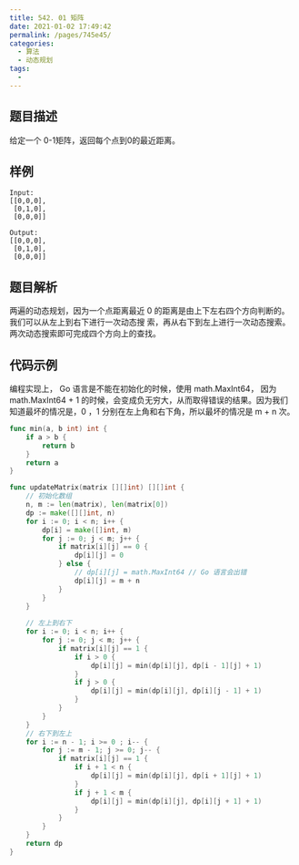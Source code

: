 ```yaml
---
title: 542. 01 矩阵
date: 2021-01-02 17:49:42
permalink: /pages/745e45/
categories: 
  - 算法
  - 动态规划
tags: 
  - 
---
```


## 题目描述

给定一个 0-1矩阵，返回每个点到0的最近距离。

## 样例

```
Input:
[[0,0,0],
 [0,1,0],
 [0,0,0]]

Output:
[[0,0,0],
 [0,1,0],
 [0,0,0]]
```

## 题目解析

两遍的动态规划，因为一个点距离最近 0 的距离是由上下左右四个方向判断的。我们可以从左上到右下进行一次动态搜 索，再从右下到左上进行一次动态搜索。两次动态搜索即可完成四个方向上的查找。

## 代码示例

编程实现上， Go 语言是不能在初始化的时候，使用 math.MaxInt64， 因为math.MaxInt64 + 1 的时候，会变成负无穷大，从而取得错误的结果。因为我们知道最坏的情况是，0 ，1 分别在左上角和右下角，所以最坏的情况是 m + n 次。

```go
func min(a, b int) int {
    if a > b {
        return b
    }
    return a 
}

func updateMatrix(matrix [][]int) [][]int {
    // 初始化数组
    n, m := len(matrix), len(matrix[0])
    dp := make([][]int, n)
    for i := 0; i < n; i++ {
        dp[i] = make([]int, m)
        for j := 0; j < m; j++ {
            if matrix[i][j] == 0 {
                dp[i][j] = 0  
            } else {
                // dp[i][j] = math.MaxInt64 // Go 语言会出错
                dp[i][j] = m + n
            }
        }
    }
   
    // 左上到右下
    for i := 0; i < n; i++ {
        for j := 0; j < m; j++ {
            if matrix[i][j] == 1 {
                if i > 0 {
                    dp[i][j] = min(dp[i][j], dp[i - 1][j] + 1)
                }
                if j > 0 {
                    dp[i][j] = min(dp[i][j], dp[i][j - 1] + 1)
                }
            }
        }
    }
    // 右下到左上
    for i := n - 1; i >= 0 ; i-- {
        for j := m - 1; j >= 0; j-- {
            if matrix[i][j] == 1 {
                if i + 1 < n {
                    dp[i][j] = min(dp[i][j], dp[i + 1][j] + 1)
                }
                if j + 1 < m {
                    dp[i][j] = min(dp[i][j], dp[i][j + 1] + 1)
                }
            }
        }
    }
    return dp
}
```

